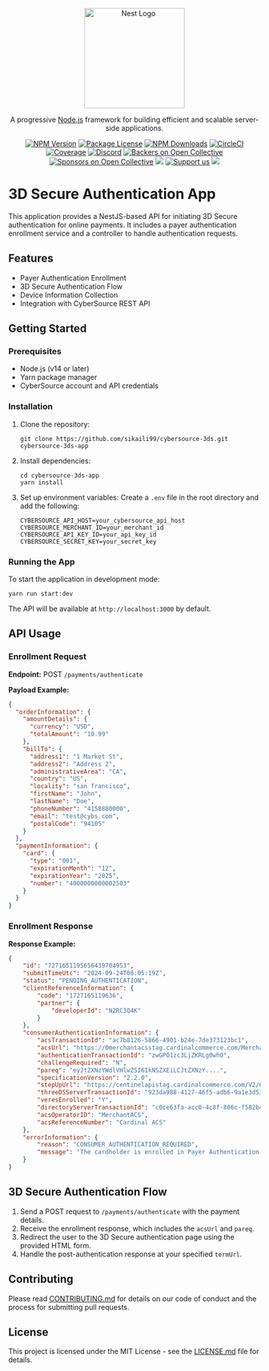 <p align="center">
  <a href="http://nestjs.com/" target="blank"><img src="https://nestjs.com/img/logo-small.svg" width="200" alt="Nest Logo" /></a>
</p>

[circleci-image]: https://img.shields.io/circleci/build/github/nestjs/nest/master?token=abc123def456
[circleci-url]: https://circleci.com/gh/nestjs/nest

  <p align="center">A progressive <a href="http://nodejs.org" target="_blank">Node.js</a> framework for building efficient and scalable server-side applications.</p>
    <p align="center">
<a href="https://www.npmjs.com/~nestjscore" target="_blank"><img src="https://img.shields.io/npm/v/@nestjs/core.svg" alt="NPM Version" /></a>
<a href="https://www.npmjs.com/~nestjscore" target="_blank"><img src="https://img.shields.io/npm/l/@nestjs/core.svg" alt="Package License" /></a>
<a href="https://www.npmjs.com/~nestjscore" target="_blank"><img src="https://img.shields.io/npm/dm/@nestjs/common.svg" alt="NPM Downloads" /></a>
<a href="https://circleci.com/gh/nestjs/nest" target="_blank"><img src="https://img.shields.io/circleci/build/github/nestjs/nest/master" alt="CircleCI" /></a>
<a href="https://coveralls.io/github/nestjs/nest?branch=master" target="_blank"><img src="https://coveralls.io/repos/github/nestjs/nest/badge.svg?branch=master#9" alt="Coverage" /></a>
<a href="https://discord.gg/G7Qnnhy" target="_blank"><img src="https://img.shields.io/badge/discord-online-brightgreen.svg" alt="Discord"/></a>
<a href="https://opencollective.com/nest#backer" target="_blank"><img src="https://opencollective.com/nest/backers/badge.svg" alt="Backers on Open Collective" /></a>
<a href="https://opencollective.com/nest#sponsor" target="_blank"><img src="https://opencollective.com/nest/sponsors/badge.svg" alt="Sponsors on Open Collective" /></a>
  <a href="https://paypal.me/kamilmysliwiec" target="_blank"><img src="https://img.shields.io/badge/Donate-PayPal-ff3f59.svg"/></a>
    <a href="https://opencollective.com/nest#sponsor"  target="_blank"><img src="https://img.shields.io/badge/Support%20us-Open%20Collective-41B883.svg" alt="Support us"></a>
  <a href="https://twitter.com/nestframework" target="_blank"><img src="https://img.shields.io/twitter/follow/nestframework.svg?style=social&label=Follow"></a>
</p>
  <!--[![Backers on Open Collective](https://opencollective.com/nest/backers/badge.svg)](https://opencollective.com/nest#backer)
  [![Sponsors on Open Collective](https://opencollective.com/nest/sponsors/badge.svg)](https://opencollective.com/nest#sponsor)-->

# 3D Secure Authentication App

This application provides a NestJS-based API for initiating 3D Secure authentication for online payments. It includes a payer authentication enrollment service and a controller to handle authentication requests.

## Features

- Payer Authentication Enrollment
- 3D Secure Authentication Flow
- Device Information Collection
- Integration with CyberSource REST API

## Getting Started

### Prerequisites

- Node.js (v14 or later)
- Yarn package manager
- CyberSource account and API credentials

### Installation

1. Clone the repository:
   ```
   git clone https://github.com/sikaili99/cybersource-3ds.git cybersource-3ds-app
   ```

2. Install dependencies:
   ```
   cd cybersource-3ds-app
   yarn install
   ```

3. Set up environment variables:
   Create a `.env` file in the root directory and add the following:
   ```
   CYBERSOURCE_API_HOST=your_cybersource_api_host
   CYBERSOURCE_MERCHANT_ID=your_merchant_id
   CYBERSOURCE_API_KEY_ID=your_api_key_id
   CYBERSOURCE_SECRET_KEY=your_secret_key
   ```

### Running the App

To start the application in development mode:

```
yarn run start:dev
```

The API will be available at `http://localhost:3000` by default.

## API Usage

### Enrollment Request

**Endpoint:** POST `/payments/authenticate`

**Payload Example:**

```json
{
  "orderInformation": {
    "amountDetails": {
      "currency": "USD",
      "totalAmount": "10.99"
    },
    "billTo": {
      "address1": "1 Market St",
      "address2": "Address 2",
      "administrativeArea": "CA",
      "country": "US",
      "locality": "san francisco",
      "firstName": "John",
      "lastName": "Doe",
      "phoneNumber": "4158880000",
      "email": "test@cybs.com",
      "postalCode": "94105"
    }
  },
  "paymentInformation": {
    "card": {
      "type": "001",
      "expirationMonth": "12",
      "expirationYear": "2025",
      "number": "4000000000002503"
    }
  }
}
```

### Enrollment Response

**Response Example:**

```json
{
    "id": "7271651195656439704953",
    "submitTimeUtc": "2024-09-24T08:05:19Z",
    "status": "PENDING_AUTHENTICATION",
    "clientReferenceInformation": {
        "code": "1727165119636",
        "partner": {
            "developerId": "N2RC3Q4K"
        }
    },
    "consumerAuthenticationInformation": {
        "acsTransactionId": "ac7b8126-5866-4901-b24e-7de373123bc1",
        "acsUrl": "https://0merchantacsstag.cardinalcommerce.com/MerchantACSWeb/creq.jsp",
        "authenticationTransactionId": "zwGPO1zc3LjZKRLg0wh0",
        "challengeRequired": "N",
        "pareq": "eyJtZXNzYWdlVHlwZSI6IkNSZXEiLCJtZXNzY....",
        "specificationVersion": "2.2.0",
        "stepUpUrl": "https://centinelapistag.cardinalcommerce.com/V2/Cruise/StepUp",
        "threeDSServerTransactionId": "923da988-4127-46f5-adb6-9a1e3d53050c",
        "veresEnrolled": "Y",
        "directoryServerTransactionId": "c0ce63fa-acc0-4c8f-806c-f582b4fa5c89",
        "acsOperatorID": "MerchantACS",
        "acsReferenceNumber": "Cardinal ACS"
    },
    "errorInformation": {
        "reason": "CONSUMER_AUTHENTICATION_REQUIRED",
        "message": "The cardholder is enrolled in Payer Authentication. Please authenticate the cardholder before continuing with the transaction."
    }
}
```

## 3D Secure Authentication Flow

1. Send a POST request to `/payments/authenticate` with the payment details.
2. Receive the enrollment response, which includes the `acsUrl` and `pareq`.
3. Redirect the user to the 3D Secure authentication page using the provided HTML form.
4. Handle the post-authentication response at your specified `termUrl`.

## Contributing

Please read [CONTRIBUTING.md](CONTRIBUTING.md) for details on our code of conduct and the process for submitting pull requests.

## License

This project is licensed under the MIT License - see the [LICENSE.md](LICENSE.md) file for details.